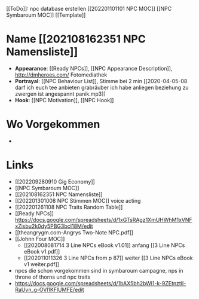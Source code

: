 
[[ToDo]]: npc database erstellen
[[202201101101 NPC MOC]]
[[NPC Symbaroum MOC]]
 [[Template]]

# Name [[202108162351 NPC Namensliste]]
- **Appearance**: [[Ready NPCs]], [[NPC Appearance Description]], http://dmheroes.com/ Fotomediathek
- **Portrayal**: [[NPC Behaviour List]], Stimme bei 2 min [[2020-04-05-08 darf ich euch tee anbieten grabräuber ich habe anliegen beziehung zu zwergen ist angespannt panik.mp3]]
- **Hook**: [[NPC Motivation]], [[NPC Hook]]

# Wo Vorgekommen
- 






# Links
- [[202209280910 Gig Economy]]
- [[NPC Symbaroum MOC]]
- [[202108162351 NPC Namensliste]] 
- [[202201301008 NPC Stimmen MOC]] voice acting
- [[202201261108 NPC Traits Random Table]]
- [[Ready NPCs]] https://docs.google.com/spreadsheets/d/1xGTsRAgz1XmUHWhM1xVNFxZisbu2k0dy5PBG3bcI18M/edit
- [[theangrygm.com-Angrys Two-Note NPC.pdf]]
- [[Johnn Four MOC]]
	- [[202008081714 3 Line NPCs eBook v1.01]] anfang [[3 Line NPCs eBook v1.pdf]]
	- [[202011011326 3 Line NPCs from p 87]] weiter  [[3 Line NPCs eBook v1 weiter.pdf]]
- npcs die schon vorgekommen sind in symbaroum campagne, nps in throne of thorns  und npc traits
- https://docs.google.com/spreadsheets/d/1bAX5bh2bWl1-k-9ZEtnztlI-RaUvn_g-OVl1KFlUMFE/edit

